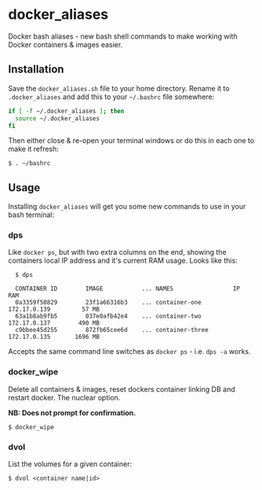 # docker_aliases

Docker bash aliases - new bash shell commands to make working with Docker containers & images easier.

## Installation

Save the `docker_aliases.sh` file to your home directory. Rename it to `.docker_aliases` and add this to your `~/.bashrc` file somewhere:

```bash
if [ -f ~/.docker_aliases ]; then
  source ~/.docker_aliases
fi
```

Then either close & re-open your terminal windows or do this in each one to make it refresh:

```console
$ . ~/bashrc
```

## Usage

Installing `docker_aliases` will get you some new commands to use in your bash terminal:

### dps

Like `docker ps`, but with two extra columns on the end, showing the containers local IP address and it's current RAM usage. Looks like this:

```console
  $ dps

  CONTAINER ID        IMAGE           ... NAMES                 IP              RAM       
  0a3359f50829        23f1a66316b3    ... container-one         172.17.0.139         57 MB
  63a1b8ab9fb5        037e0afb42e4    ... container-two         172.17.0.137        490 MB
  c9bbee45d255        872fb65cee6d    ... container-three       172.17.0.135       1696 MB
```

Accepts the same command line switches as `docker ps` - i.e. `dps -a` works.

### docker_wipe

Delete all containers & images, reset dockers container linking DB and restart docker. The nuclear option.

**NB: Does not prompt for confirmation.**

```console
$ docker_wipe
```

### dvol

List the volumes for a given container:

```console
$ dvol <container name|id>
```

